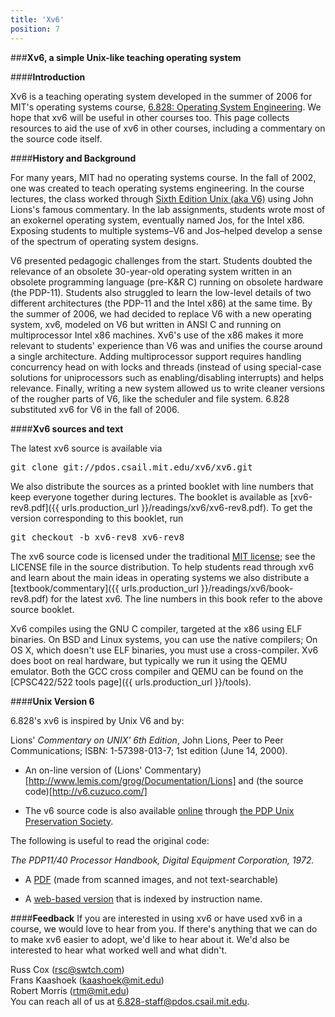 ```yaml
---
title: 'Xv6'
position: 7
---
```


###**Xv6, a simple Unix-like teaching operating system**

####**Introduction**

Xv6 is a teaching operating system developed
in the summer of 2006 for MIT's
operating systems course,
[6.828: Operating System Engineering](http://pdos.csail.mit.edu/6.828).
 We hope that xv6 will be useful in other courses too.
This page collects resources to aid the use of xv6 in other courses,
including a commentary on the source code itself.

####**History and Background**

For many years, MIT had no operating systems course.
In the fall of 2002, one was created to teach operating systems engineering.
In the course lectures, the class worked through
[Sixth Edition Unix (aka V6)](#unix-version-6)
using John Lions's famous commentary.
In the lab assignments, students wrote most of an exokernel operating system,
eventually named Jos, for the Intel x86.
Exposing students to multiple
systems&ndash;V6 and Jos&ndash;helped
develop a sense of the spectrum of operating system designs.

V6 presented pedagogic challenges from the start.
Students doubted the relevance of an obsolete 30-year-old operating system
written in an obsolete programming language (pre-K&R C)
running on obsolete hardware (the PDP-11).
Students also struggled to learn the low-level details of two different
architectures (the PDP-11 and the Intel x86) at the same time.
By the summer of 2006, we had decided to replace V6
with a new operating system, xv6, modeled on V6
but written in ANSI C and running on multiprocessor
Intel x86 machines.
Xv6's use of the x86 makes it more relevant to
students' experience than V6 was
and unifies the course around a single architecture.
Adding multiprocessor support requires handling concurrency head on with
locks and threads (instead of using special-case solutions for
uniprocessors such as
enabling/disabling interrupts) and helps relevance.
Finally, writing a new system allowed us to write cleaner versions
of the rougher parts of V6, like the scheduler and file system.
6.828 substituted xv6 for V6 in the fall of 2006. 

####**Xv6 sources and text**

The latest xv6 source is available via
<pre>git clone git://pdos.csail.mit.edu/xv6/xv6.git</pre>
We also distribute the sources as a printed booklet with line numbers
that keep everyone together during lectures.  The booklet is available as
[xv6-rev8.pdf]({{ urls.production_url }}/readings/xv6/xv6-rev8.pdf).
To get the version corresponding to this booklet, run
<pre>git checkout -b xv6-rev8 xv6-rev8</pre>

The xv6 source code is licensed under the traditional
[MIT license](http://www.opensource.org/licenses/mit-license.php);
see the LICENSE file in the source distribution.
To help students read through xv6
and learn about the main ideas in operating systems
we also distribute a
[textbook/commentary]({{ urls.production_url }}/readings/xv6/book-rev8.pdf)
for the latest xv6.
The line numbers in this book refer to the above source booklet.

Xv6 compiles using the GNU C compiler,
targeted at the x86 using ELF binaries.
On BSD and Linux systems, you can use the native compilers;
On OS X, which doesn't use ELF binaries,
you must use a cross-compiler.
Xv6 does boot on real hardware, but typically
we run it using the QEMU emulator.
Both the GCC cross compiler and QEMU
can be found on the
[CPSC422/522 tools page]({{ urls.production_url }}/tools).

####**Unix Version 6**

6.828's xv6 is inspired by Unix V6 and by:

Lions' *Commentary on UNIX' 6th Edition*, John Lions, Peer to
Peer Communications; ISBN: 1-57398-013-7; 1st edition (June 14, 2000).

* An on-line version of
  (Lions' Commentary)[http://www.lemis.com/grog/Documentation/Lions]
  and (the source code)[http://v6.cuzuco.com/]

* The v6 source code is also available
  [online](http://minnie.tuhs.org/UnixTree/V6/usr/sys/)
	through
  [the PDP Unix Preservation Society](http://minnie.tuhs.org/PUPS/).

The following is useful to read the original code:

*The PDP11/40 Processor Handbook</i>, Digital Equipment Corporation, 1972.*

* A [PDF](http://pdos.csail.mit.edu/6.828/2005/readings/pdp11-40.pdf)
  (made from scanned images, and not text-searchable)

* A [web-based version](http://pdos.csail.mit.edu/6.828/2005/pdp11/)
  that is indexed by instruction name.

####**Feedback**
If you are interested in using xv6 or have used xv6 in a course,
we would love to hear from you.
If there's anything that we can do to make xv6 easier
to adopt, we'd like to hear about it.
We'd also be interested to hear what worked well and what didn't.

Russ Cox (rsc@swtch.com)<br>
Frans Kaashoek (kaashoek@mit.edu)<br>
Robert Morris (rtm@mit.edu)<br>
You can reach all of us at 6.828-staff@pdos.csail.mit.edu.
